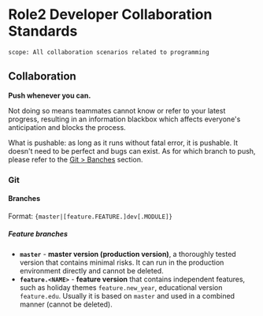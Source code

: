 # Role2 Developer Collaboration Standards

```text
scope: All collaboration scenarios related to programming 
```

## Collaboration

**Push whenever you can.**

Not doing so means teammates cannot know or refer to your latest progress, resulting in an information blackbox which affects everyone's anticipation and blocks the process.

What is pushable: as long as it runs without fatal error, it is pushable. It doesn't need to be perfect and bugs can exist. As for which branch to push, please refer to the [Git > Banches](#Branches) section.

### Git

#### Branches

Format: `{master|[feature.FEATURE.]dev[.MODULE]}`

##### Feature branches

- **`master`** - **master version (production version)**, a thoroughly tested version that contains minimal risks. It can run in the production environment directly and cannot be deleted.
- **`feature.<NAME>`** - **feature version** that contains independent features, such as holiday themes `feature.new_year`, educational version `feature.edu`. Usually it is based on `master` and used in a combined manner (cannot be deleted).
